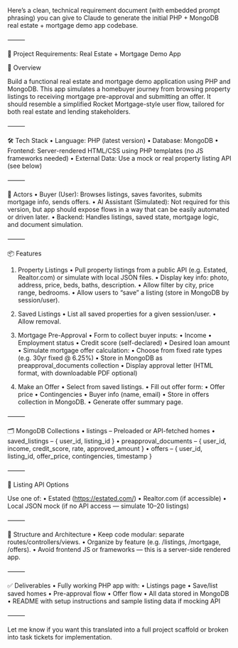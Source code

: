 Here’s a clean, technical requirement document (with embedded prompt phrasing) you can give to Claude to generate the initial PHP + MongoDB real estate + mortgage demo app codebase.

⸻

📝 Project Requirements: Real Estate + Mortgage Demo App

🧩 Overview

Build a functional real estate and mortgage demo application using PHP and MongoDB. This app simulates a homebuyer journey from browsing property listings to receiving mortgage pre-approval and submitting an offer. It should resemble a simplified Rocket Mortgage-style user flow, tailored for both real estate and lending stakeholders.

⸻

🛠️ Tech Stack
	•	Language: PHP (latest version)
	•	Database: MongoDB
	•	Frontend: Server-rendered HTML/CSS using PHP templates (no JS frameworks needed)
	•	External Data: Use a mock or real property listing API (see below)

⸻

👥 Actors
	•	Buyer (User): Browses listings, saves favorites, submits mortgage info, sends offers.
	•	AI Assistant (Simulated): Not required for this version, but app should expose flows in a way that can be easily automated or driven later.
	•	Backend: Handles listings, saved state, mortgage logic, and document simulation.

⸻

📦 Features

1. Property Listings
	•	Pull property listings from a public API (e.g. Estated, Realtor.com) or simulate with local JSON files.
	•	Display key info: photo, address, price, beds, baths, description.
	•	Allow filter by city, price range, bedrooms.
	•	Allow users to “save” a listing (store in MongoDB by session/user).

2. Saved Listings
	•	List all saved properties for a given session/user.
	•	Allow removal.

3. Mortgage Pre-Approval
	•	Form to collect buyer inputs:
	•	Income
	•	Employment status
	•	Credit score (self-declared)
	•	Desired loan amount
	•	Simulate mortgage offer calculation:
	•	Choose from fixed rate types (e.g. 30yr fixed @ 6.25%)
	•	Store in MongoDB as preapproval_documents collection
	•	Display approval letter (HTML format, with downloadable PDF optional)

4. Make an Offer
	•	Select from saved listings.
	•	Fill out offer form:
	•	Offer price
	•	Contingencies
	•	Buyer info (name, email)
	•	Store in offers collection in MongoDB.
	•	Generate offer summary page.

⸻

🗂️ MongoDB Collections
	•	listings – Preloaded or API-fetched homes
	•	saved_listings – { user_id, listing_id }
	•	preapproval_documents – { user_id, income, credit_score, rate, approved_amount }
	•	offers – { user_id, listing_id, offer_price, contingencies, timestamp }

⸻

📡 Listing API Options

Use one of:
	•	Estated (https://estated.com/)
	•	Realtor.com (if accessible)
	•	Local JSON mock (if no API access — simulate 10–20 listings)

⸻

📐 Structure and Architecture
	•	Keep code modular: separate routes/controllers/views.
	•	Organize by feature (e.g. /listings, /mortgage, /offers).
	•	Avoid frontend JS or frameworks — this is a server-side rendered app.

⸻

✅ Deliverables
	•	Fully working PHP app with:
	•	Listings page
	•	Save/list saved homes
	•	Pre-approval flow
	•	Offer flow
	•	All data stored in MongoDB
	•	README with setup instructions and sample listing data if mocking API

⸻

Let me know if you want this translated into a full project scaffold or broken into task tickets for implementation.